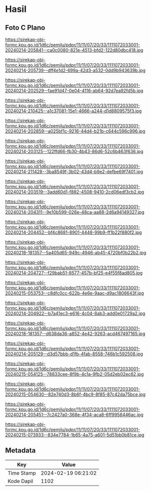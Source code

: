 # Hasil

## Foto C Plano

https://sirekap-obj-formc.kpu.go.id/1d6c/pemilu/pdpr/11/11/07/20/33/1111072033001-20240214-205841--ca0c0080-821e-4513-bfd2-122d80dbc418.jpg

https://sirekap-obj-formc.kpu.go.id/1d6c/pemilu/pdpr/11/11/07/20/33/1111072033001-20240214-205739--dff4e1d2-699a-42d3-a532-0dd9b943639b.jpg

https://sirekap-obj-formc.kpu.go.id/1d6c/pemilu/pdpr/11/11/07/20/33/1111072033001-20240214-202529--fae91d47-0e04-4116-ab64-92d7ea92fd5b.jpg

https://sirekap-obj-formc.kpu.go.id/1d6c/pemilu/pdpr/11/11/07/20/33/1111072033001-20240214-210425--a1c37081-15e1-4666-a244-d1d8809575f3.jpg

https://sirekap-obj-formc.kpu.go.id/1d6c/pemilu/pdpr/11/11/07/20/33/1111072033001-20240214-202859--a025bf1c-9216-44d4-b21b-c644c596c996.jpg

https://sirekap-obj-formc.kpu.go.id/1d6c/pemilu/pdpr/11/11/07/20/33/1111072033001-20240214-203125--122ffd66-fb30-4b43-86d6-52c6b463f636.jpg

https://sirekap-obj-formc.kpu.go.id/1d6c/pemilu/pdpr/11/11/07/20/33/1111072033001-20240214-211428--3ba8549f-3b02-43d4-b9e2-defbe69f7401.jpg

https://sirekap-obj-formc.kpu.go.id/1d6c/pemilu/pdpr/11/11/07/20/33/1111072033001-20240214-203519--3add60d1-f882-4508-9410-2cd06edf3cb2.jpg

https://sirekap-obj-formc.kpu.go.id/1d6c/pemilu/pdpr/11/11/07/20/33/1111072033001-20240214-204311--9e10b599-026e-48ca-aa88-2d6a94149327.jpg

https://sirekap-obj-formc.kpu.go.id/1d6c/pemilu/pdpr/11/11/07/20/33/1111072033001-20240214-204452--bf4c8681-8901-4448-99b9-ff1b22f880f2.jpg

https://sirekap-obj-formc.kpu.go.id/1d6c/pemilu/pdpr/11/11/07/20/33/1111072033001-20240218-181357--5a405d65-949c-4946-ab45-4720bf0b22b2.jpg

https://sirekap-obj-formc.kpu.go.id/1d6c/pemilu/pdpr/11/11/07/20/33/1111072033001-20240214-204727--f29bab51-8577-457b-bf25-e4f55f8ad805.jpg

https://sirekap-obj-formc.kpu.go.id/1d6c/pemilu/pdpr/11/11/07/20/33/1111072033001-20240215-053753--c8dfc0cc-622b-4e6e-9aac-d9ac1806643f.jpg

https://sirekap-obj-formc.kpu.go.id/1d6c/pemilu/pdpr/11/11/07/20/33/1111072033001-20240214-204922--b7a41ec3-e616-4c04-8ab3-add0e01729a2.jpg

https://sirekap-obj-formc.kpu.go.id/1d6c/pemilu/pdpr/11/11/07/20/33/1111072033001-20240218-181357--d638da36-a852-4e42-9263-acd467497165.jpg

https://sirekap-obj-formc.kpu.go.id/1d6c/pemilu/pdpr/11/11/07/20/33/1111072033001-20240214-205129--d3d57bbb-d1fb-4fab-8558-746b1c592508.jpg

https://sirekap-obj-formc.kpu.go.id/1d6c/pemilu/pdpr/11/11/07/20/33/1111072033001-20240215-054125--78833cee-8f9b-4c1a-9fb2-05d2eb02ec62.jpg

https://sirekap-obj-formc.kpu.go.id/1d6c/pemilu/pdpr/11/11/07/20/33/1111072033001-20240215-054630--82e740d3-8b6f-4bc9-8f85-87c42da75bce.jpg

https://sirekap-obj-formc.kpu.go.id/1d6c/pemilu/pdpr/11/11/07/20/33/1111072033001-20240214-205451--7c2427a0-368e-4f34-aca8-6ff9958446ac.jpg

https://sirekap-obj-formc.kpu.go.id/1d6c/pemilu/pdpr/11/11/07/20/33/1111072033001-20240215-073933--834e7784-1b65-4a75-a601-5d51bb0b81ce.jpg


## Metadata

| Key        | Value               |
| ---------- | ------------------- |
| Time Stamp | 2024-02-19 06:21:02 |
| Kode Dapil | 1102                |



